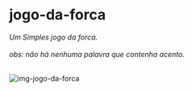 # jogo-da-forca
*Um Simples jogo da forca.<br><br>
obs: não há nenhuma palavra que contenha acento.<br><br>*


![img-jogo-da-forca](https://user-images.githubusercontent.com/98679284/180927847-6eca17a1-cd12-41a8-b6b5-20a94871698c.png)
